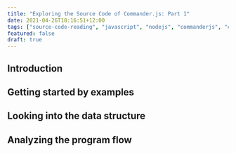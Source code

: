 ```yaml
---
title: "Exploring the Source Code of Commander.js: Part 1"
date: 2021-04-26T18:16:51+12:00
tags: ["source-code-reading", "javascript", "nodejs", "commanderjs", "cli"]
featured: false
draft: true
---
```


## Introduction


## Getting started by examples



## Looking into the data structure

## Analyzing the program flow


